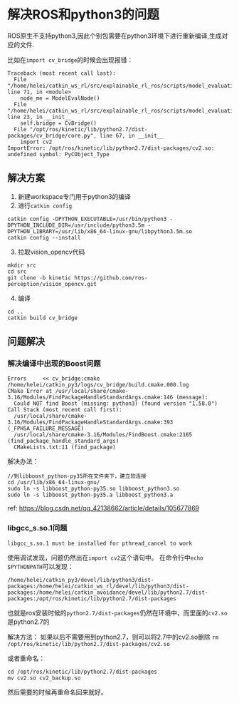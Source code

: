 
# 解决ROS和python3的问题

ROS原生不支持python3,因此个别包需要在python3环境下进行重新编译,生成对应的文件.

比如在`import cv_bridge`的时候会出现报错：

```
Traceback (most recent call last):
  File "/home/helei/catkin_ws_rl/src/explainable_rl_ros/scripts/model_evaluation.py", line 71, in <module>
    node_me = ModelEvalNode()
  File "/home/helei/catkin_ws_rl/src/explainable_rl_ros/scripts/model_evaluation.py", line 23, in __init__
    self.bridge = CvBridge()
  File "/opt/ros/kinetic/lib/python2.7/dist-packages/cv_bridge/core.py", line 67, in __init__
    import cv2
ImportError: /opt/ros/kinetic/lib/python2.7/dist-packages/cv2.so: undefined symbol: PyCObject_Type
```

## 解决方案
1. 新建workspace专门用于python3的编译
2. 进行`catkin config`

```
catkin config -DPYTHON_EXECUTABLE=/usr/bin/python3 -DPYTHON_INCLUDE_DIR=/usr/include/python3.5m -DPYTHON_LIBRARY=/usr/lib/x86_64-linux-gnu/libpython3.5m.so
catkin config --install
```
3. 拉取vision_opencv代码

```
mkdir src
cd src
git clone -b kinetic https://github.com/ros-perception/vision_opencv.git
```

4. 编译

```
cd ..
catkin build cv_bridge
```

## 问题解决

### 解决编译中出现的Boost问题

```
Errors     << cv_bridge:cmake /home/helei/catkin_py3/logs/cv_bridge/build.cmake.000.log    
CMake Error at /usr/local/share/cmake-3.16/Modules/FindPackageHandleStandardArgs.cmake:146 (message):
  Could NOT find Boost (missing: python3) (found version "1.58.0")
Call Stack (most recent call first):
  /usr/local/share/cmake-3.16/Modules/FindPackageHandleStandardArgs.cmake:393 (_FPHSA_FAILURE_MESSAGE)
  /usr/local/share/cmake-3.16/Modules/FindBoost.cmake:2165 (find_package_handle_standard_args)
  CMakeLists.txt:11 (find_package)
```

解决办法：
```
//到libboost_python-py35所在文件夹下，建立软连接
cd /usr/lib/x86_64-linux-gnu/
sudo ln -s libboost_python-py35.so libboost_python3.so
sudo ln -s libboost_python-py35.a libboost_python3.a
```

ref: https://blog.csdn.net/qq_42138662/article/details/105677869

### libgcc_s.so.1问题

`libgcc_s.so.1 must be installed for pthread_cancel to work`

使用调试发现，问题仍然出在`import cv2`这个语句中。
在命令行中`echo $PYTHONPATH`可以发现：

```
/home/helei/catkin_py3/devel/lib/python3/dist-packages:/home/helei/catkin_ws_rl/devel/lib/python3/dist-packages:/home/helei/catkin_avoidance/devel/lib/python2.7/dist-packages:/opt/ros/kinetic/lib/python2.7/dist-packages
```

也就是ros安装时候的`python2.7/dist-packages`仍然在环境中，而里面的`cv2.so`是python2.7的

解决方法：
如果以后不需要用到python2.7，则可以将2.7中的cv2.so删除
`rm /opt/ros/kinetic/lib/python2.7/dist-packages/cv2.so`

或者重命名：

```
cd /opt/ros/kinetic/lib/python2.7/dist-packages
mv cv2.so cv2_backup.so
```

然后需要的时候再重命名回来就好。